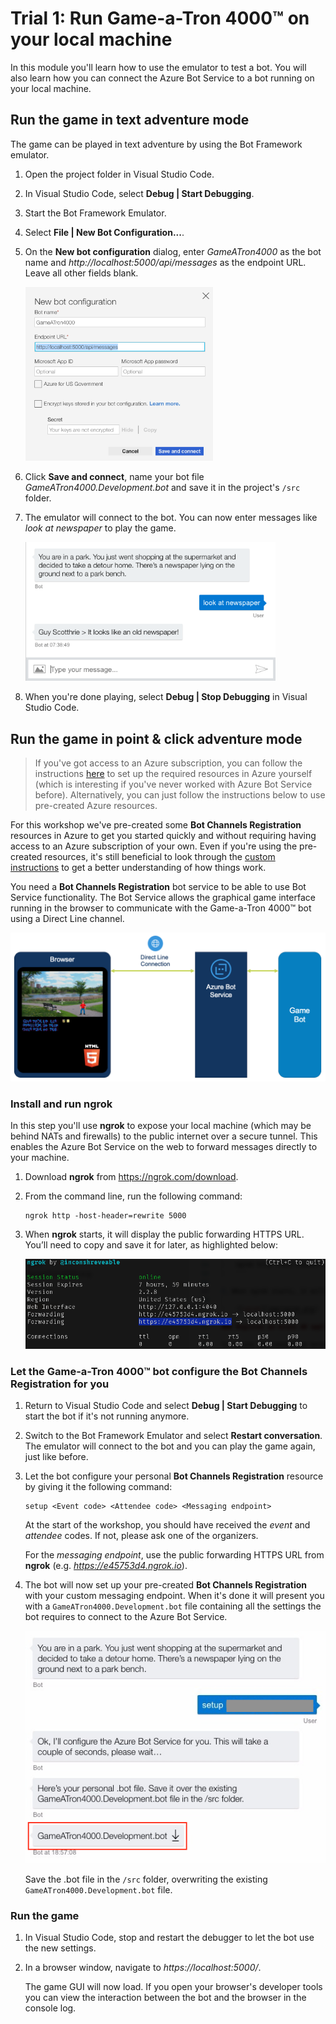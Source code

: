 # Trial 1: Run Game-a-Tron 4000™ on your local machine

In this module you'll learn how to use the emulator to test a bot. You will also learn how you can connect the Azure Bot Service to a bot running on your local machine.

## Run the game in text adventure mode

The game can be played in text adventure by using the Bot Framework emulator.

1. Open the project folder in Visual Studio Code.

2. In Visual Studio Code, select **Debug | Start Debugging**.

3. Start the Bot Framework Emulator.

4. Select **File | New Bot Configuration...**.

6. On the **New bot configuration** dialog, enter *GameATron4000* as the bot name and *http://localhost:5000/api/messages* as the endpoint URL. Leave all other fields blank.

    <img src="./images/new-bot-configuration.png" alt="New bot configuration" width="300"/>

7. Click **Save and connect**, name your bot file *GameATron4000.Development.bot* and save it in the project's `/src` folder.

8. The emulator will connect to the bot. You can now enter messages like *look at newspaper* to play the game.

    <img src="./images/text-gameplay.png" alt="Text adventure gameplay" width="400"/>

9. When you're done playing, select **Debug | Stop Debugging** in Visual Studio Code.


## Run the game in point & click adventure mode

> If you've got access to an Azure subscription, you can follow the instructions [here](./pointclickmode.md) to set up the required resources in Azure yourself (which is interesting if you've never worked with Azure Bot Service before). Alternatively, you can just follow the instructions below to use pre-created Azure resources.

For this workshop we've pre-created some **Bot Channels Registration** resources in Azure to get you started quickly and without requiring having access to an Azure subscription of your own. Even if you're using the pre-created resources, it's still beneficial to look through the [custom instructions](./pointclickmode.md) to get a better understanding of how things work.

You need a **Bot Channels Registration** bot service to be able to use Bot Service functionality. The Bot Service allows the graphical game interface running in the browser to communicate with the Game-a-Tron 4000™ bot using a Direct Line channel.

<img src="./images/pointclick-overview.png" alt="Point & click mode overview"/>

### Install and run ngrok

In this step you'll use **ngrok** to expose your local machine (which may be behind NATs and firewalls) to the public internet over a secure tunnel. This enables the Azure Bot Service on the web to forward messages directly to your machine.

1. Download **ngrok** from https://ngrok.com/download.

2. From the command line, run the following command:

	```
	ngrok http -host-header=rewrite 5000
	```

3. When **ngrok** starts, it will display the public forwarding HTTPS URL. You’ll need to copy and save it for later, as highlighted below:

    <img src="./images/ngrok.png" alt="ngrok"/>

### Let the Game-a-Tron 4000™ bot configure the Bot Channels Registration for you

1. Return to Visual Studio Code and select **Debug | Start Debugging** to start the bot if it's not running anymore.

2. Switch to the Bot Framework Emulator and select **Restart conversation**. The emulator will connect to the bot and you can play the game again, just like before.

3. Let the bot configure your personal **Bot Channels Registration** resource by giving it the following command:

    ```
    setup <Event code> <Attendee code> <Messaging endpoint>
    ```

    At the start of the workshop, you should have received the *event* and *attendee* codes. If not, please ask one of the organizers.

    For the *messaging endpoint*, use the public forwarding HTTPS URL from **ngrok** (e.g. *https://e45753d4.ngrok.io*).

4. The bot will now set up your pre-created **Bot Channels Registration** with your custom messaging endpoint. When it's done it will present you with a `GameATron4000.Development.bot` file containing all the settings the bot requires to connect to the Azure Bot Service.

    <img src="./images/auto-setup.png" alt="Automagic setup"/>

    Save the .bot file in the `/src` folder, overwriting the existing `GameATron4000.Development.bot` file.

### Run the game

1. In Visual Studio Code, stop and restart the debugger to let the bot use the new settings.

2. In a browser window, navigate to *https://localhost:5000/*.

    The game GUI will now load. If you open your browser's developer tools you can view the interaction between the bot and the browser in the console log.